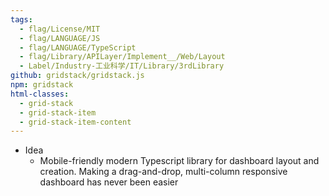 ```yaml
---
tags:
  - flag/License/MIT
  - flag/LANGUAGE/JS
  - flag/LANGUAGE/TypeScript
  - flag/Library/APILayer/Implement__/Web/Layout
  - Label/Industry-工业科学/IT/Library/3rdLibrary
github: gridstack/gridstack.js
npm: gridstack
html-classes:
  - grid-stack
  - grid-stack-item
  - grid-stack-item-content
---
```


- Idea
    - Mobile-friendly modern Typescript library for dashboard layout and creation. Making a drag-and-drop, multi-column responsive dashboard has never been easier
